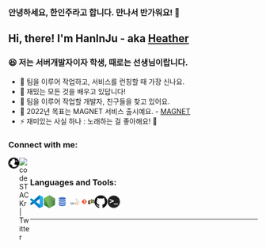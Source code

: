 

<!--
**HanInJu/HanInJu** is a ✨ _special_ ✨ repository because its `README.md` (this file) appears on your GitHub profile.

Here are some ideas to get you started:

- 🔭 I’m currently working on ...
- 🌱 I’m currently learning ...
- 👯 I’m looking to collaborate on ...
- 🤔 I’m looking for help with ...
- 💬 Ask me about ...
- 📫 How to reach me: ...
- 😄 Pronouns: ...
- ⚡ Fun fact: ...
-->

###

### 안녕하세요, 한인주라고 합니다. 만나서 반가워요! 👋 
## Hi, there! I'm HanInJu - aka [Heather][website]
###

### 😆 저는 서버개발자이자 학생, 때로는 선생님이랍니다.

- 🔭 팀을 이루어 작업하고, 서비스를 런칭할 때 가장 신나요.
- 🌱 재밌는 모든 것을 배우고 있답니다!
- 👯 팀을 이루어 작업할 개발자, 친구들을 찾고 있어요.
- 🥅 2022년 목표는 MAGNET 서비스 출시예요. - [MAGNET]
- ⚡ 재미있는 사실 하나 : 노래하는 걸 좋아해요! 🎤

### Connect with me:

[<img align="left" alt="25-write.tistory.com" width="22px" src="https://raw.githubusercontent.com/iconic/open-iconic/master/svg/globe.svg" />][website]
[<img align="left" alt="codeSTACKr | Twitter" width="22px" src="https://cdn.jsdelivr.net/npm/simple-icons@v3/icons/twitter.svg" />][twitter]

<br />

### Languages and Tools:

[<img align="left" alt="Visual Studio Code" width="26px" src="https://raw.githubusercontent.com/github/explore/80688e429a7d4ef2fca1e82350fe8e3517d3494d/topics/visual-studio-code/visual-studio-code.png" />][website]
[<img align="left" alt="Node.js" width="26px" src="https://raw.githubusercontent.com/github/explore/80688e429a7d4ef2fca1e82350fe8e3517d3494d/topics/nodejs/nodejs.png" />][readngpiece]
[<img align="left" alt="SQL" width="26px" src="https://raw.githubusercontent.com/github/explore/80688e429a7d4ef2fca1e82350fe8e3517d3494d/topics/sql/sql.png" />][website]
[<img align="left" alt="MySQL" width="26px" src="https://raw.githubusercontent.com/github/explore/80688e429a7d4ef2fca1e82350fe8e3517d3494d/topics/mysql/mysql.png" />][website]
[<img align="left" alt="Git" width="26px" src="https://raw.githubusercontent.com/github/explore/80688e429a7d4ef2fca1e82350fe8e3517d3494d/topics/git/git.png" />][website]
[<img align="left" alt="GitHub" width="26px" src="https://raw.githubusercontent.com/github/explore/78df643247d429f6cc873026c0622819ad797942/topics/github/github.png" />][website]
[<img align="left" alt="Terminal" width="26px" src="https://raw.githubusercontent.com/github/explore/80688e429a7d4ef2fca1e82350fe8e3517d3494d/topics/terminal/terminal.png" />][website]

<br />
<br />

[website]: https://25-write.tistory.com
[twitter]: https://twitter.com/heather_log
[magnet]: https://github.com/DevCommunity-ko
[readngpiece]: https://github.com/HanInJu/Wants-Server

---

